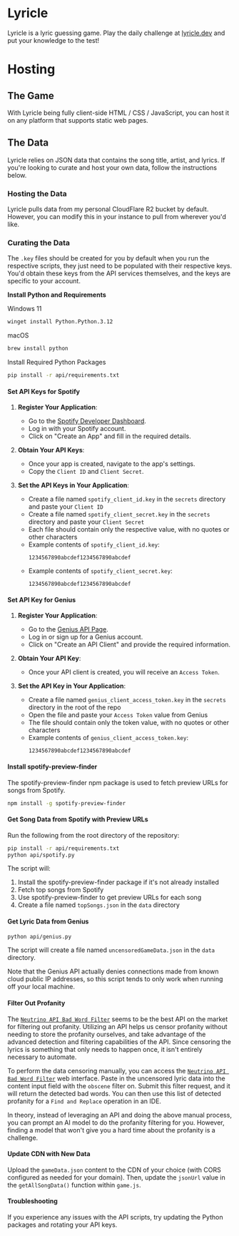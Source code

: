 # Lyricle

Lyricle is a lyric guessing game. Play the daily challenge at [lyricle.dev](https://lyricle.dev) and put your knowledge to the test!

# Hosting

## The Game

With Lyricle being fully client-side HTML / CSS / JavaScript, you can host it on any platform that supports static web pages.

## The Data

Lyricle relies on JSON data that contains the song title, artist, and lyrics. If you're looking to curate and host your own data, follow the instructions below.

### Hosting the Data

Lyricle pulls data from my personal CloudFlare R2 bucket by default. However, you can modify this in your instance to pull from wherever you'd like.

### Curating the Data

The `.key` files should be created for you by default when you run the respective scripts, they just need to be populated with their respective keys. You'd obtain these keys from the API services themselves, and the keys are specific to your account.

**Install Python and Requirements**

Windows 11
```sh
winget install Python.Python.3.12
```

macOS
```sh
brew install python
```

Install Required Python Packages
```sh
pip install -r api/requirements.txt
```

#### Set API Keys for Spotify

1. **Register Your Application**: 
   - Go to the [Spotify Developer Dashboard](https://developer.spotify.com/dashboard/).
   - Log in with your Spotify account.
   - Click on "Create an App" and fill in the required details.

2. **Obtain Your API Keys**:
   - Once your app is created, navigate to the app's settings.
   - Copy the `Client ID` and `Client Secret`.

3. **Set the API Keys in Your Application**:
   - Create a file named `spotify_client_id.key` in the `secrets` directory and paste your `Client ID`
   - Create a file named `spotify_client_secret.key` in the `secrets` directory and paste your `Client Secret`
   - Each file should contain only the respective value, with no quotes or other characters
   - Example contents of `spotify_client_id.key`:
     ```
     1234567890abcdef1234567890abcdef
     ```
   - Example contents of `spotify_client_secret.key`:
     ```
     1234567890abcdef1234567890abcdef
     ```

#### Set API Key for Genius

1. **Register Your Application**:
   - Go to the [Genius API Page](https://genius.com/api-clients).
   - Log in or sign up for a Genius account.
   - Click on "Create an API Client" and provide the required information.

2. **Obtain Your API Key**:
   - Once your API client is created, you will receive an `Access Token`.

3. **Set the API Key in Your Application**:
   - Create a file named `genius_client_access_token.key` in the `secrets` directory in the root of the repo
   - Open the file and paste your `Access Token` value from Genius
   - The file should contain only the token value, with no quotes or other characters
   - Example contents of `genius_client_access_token.key`:
     ```
     1234567890abcdef1234567890abcdef
     ```

#### Install spotify-preview-finder

The spotify-preview-finder npm package is used to fetch preview URLs for songs from Spotify.

```sh
npm install -g spotify-preview-finder
```

#### Get Song Data from Spotify with Preview URLs

Run the following from the root directory of the repository:

```sh
pip install -r api/requirements.txt
python api/spotify.py
```

The script will:
1. Install the spotify-preview-finder package if it's not already installed
2. Fetch top songs from Spotify
3. Use spotify-preview-finder to get preview URLs for each song
4. Create a file named `topSongs.json` in the `data` directory

#### Get Lyric Data from Genius

```sh
python api/genius.py
```

The script will create a file named `uncensoredGameData.json` in the `data` directory.

Note that the Genius API actually denies connections made from known cloud public IP addresses, so this script tends to only work when running off your local machine.

#### Filter Out Profanity

The [`Neutrino API Bad Word Filter`](https://www.neutrinoapi.com/account/tools/?api=bad-word-filter) seems to be the best API on the market for filtering out profanity. Utilizing an API helps us censor profanity without needing to store the profanity ourselves, and take advantage of the advanced detection and filtering capabilities of the API. Since censoring the lyrics is something that only needs to happen once, it isn't entirely necessary to automate.

To perform the data censoring manually, you can access the [`Neutrino API Bad Word Filter`](https://www.neutrinoapi.com/account/tools/?api=bad-word-filter) web interface. Paste in the uncensored lyric data into the content input field with the `obscene` filter on. Submit this filter request, and it will return the detected bad words. You can then use this list of detected profanity for a `Find and Replace` operation in an IDE.

In theory, instead of leveraging an API and doing the above manual process, you can prompt an AI model to do the profanity filtering for you. However, finding a model that won't give you a hard time about the profanity is a challenge.

#### Update CDN with New Data

Upload the `gameData.json` content to the CDN of your choice (with CORS configured as needed for your domain). Then, update the `jsonUrl` value in the `getAllSongData()` function within `game.js`.

#### Troubleshooting

If you experience any issues with the API scripts, try updating the Python packages and rotating your API keys.